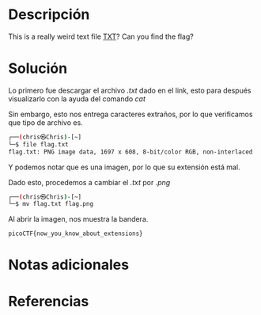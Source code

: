 # **Descripción**

This is a really weird text file [TXT](https://jupiter.challenges.picoctf.org/static/e7e5d188621ee705ceeb0452525412ef/flag.txt)? Can you find the flag?
# **Solución**

Lo primero fue descargar el archivo *.txt* dado en el link, esto para después visualizarlo con la ayuda del comando *cat* 

Sin embargo, esto nos entrega caracteres extraños, por lo que verificamos que tipo de archivo es.

```bash
┌──(chris㉿Chris)-[~]
└─$ file flag.txt
flag.txt: PNG image data, 1697 x 608, 8-bit/color RGB, non-interlaced
```

Y podemos notar que es una imagen, por lo que su extensión está mal.

Dado esto, procedemos a cambiar el *.txt* por *.png*

```bash
┌──(chris㉿Chris)-[~]
└─$ mv flag.txt flag.png
```

Al abrir la imagen, nos muestra la bandera.

```
picoCTF{now_you_know_about_extensions}
```

# **Notas adicionales**


# **Referencias**